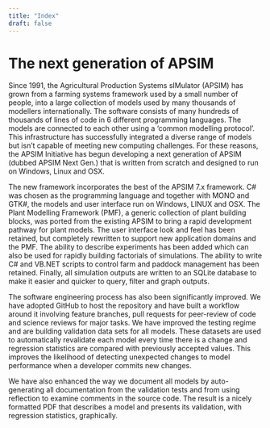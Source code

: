 ```yaml
---
title: "Index"
draft: false
---
```


# The next generation of APSIM
 
Since 1991, the Agricultural Production Systems sIMulator (APSIM) has grown from a farming systems framework used by a small number of people, into a large collection of models used by many thousands of modellers internationally. The software consists of many hundreds of thousands of lines of code in 6 different programming languages. The models are connected to each other using a ‘common modelling protocol’. This infrastructure has successfully integrated a diverse range of models but isn’t capable of meeting new computing challenges. For these reasons, the APSIM Initiative has begun developing a next generation of APSIM (dubbed APSIM Next Gen.) that is written from scratch and designed to run on Windows, Linux and OSX.

The new framework incorporates the best of the APSIM 7.x framework. C# was chosen as the programming language and together with MONO and GTK#, the models and user interface run on Windows, LINUX and OSX. The Plant Modelling Framework (PMF), a generic collection of plant building blocks, was ported from the existing APSIM to bring a rapid development pathway for plant models. The user interface look and feel has been retained, but completely rewritten to support new application domains and the PMF. The ability to describe experiments has been added which can also be used for rapidly building factorials of simulations. The ability to write C# and VB.NET scripts to control farm and paddock management has been retained. Finally, all simulation outputs are written to an SQLite database to make it easier and quicker to query, filter and graph outputs.

The software engineering process has also been significantly improved. We have adopted GitHub to host the repository and have built a workflow around it involving feature branches, pull requests for peer-review of code and science reviews for major tasks. We have improved the testing regime and are building validation data sets for all models. These datasets are used to automatically revalidate each model every time there is a change and regression statistics are compared with previously accepted values. This improves the likelihood of detecting unexpected changes to model performance when a developer commits new changes. 

We have also enhanced the way we document all models by auto-generating all documentation from the validation tests and from using reflection to examine comments in the source code. The result is a nicely formatted PDF that describes a model and presents its validation, with regression statistics, graphically.
